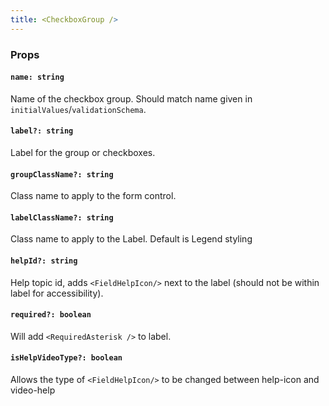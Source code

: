 ```yaml
---
title: <CheckboxGroup />
---
```


### Props

#### `name: string`

Name of the checkbox group. Should match name given in `initialValues`/`validationSchema`.

#### `label?: string`

Label for the group or checkboxes.

#### `groupClassName?: string`

Class name to apply to the form control.

#### `labelClassName?: string`

Class name to apply to the Label. Default is Legend styling

#### `helpId?: string`

Help topic id, adds `<FieldHelpIcon/>` next to the label (should not be within label for accessibility).

#### `required?: boolean`

Will add `<RequiredAsterisk />` to label.

#### `isHelpVideoType?: boolean`

Allows the type of `<FieldHelpIcon/>` to be changed between help-icon and video-help

